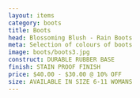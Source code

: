 ```yaml
---
layout: items
category: boots
title: Boots
head: Blossoming Blush - Rain Boots
meta: Selection of colours of boots
image: boots/boots3.jpg
construct: DURABLE RUBBER BASE
finish: STAIN PROOF FINISH
price: $40.00 - $30.00 @ 10% OFF 
size: AVAILABLE IN SIZE 6-11 WOMANS
---
```


<!--PINK POLKA DOT BOOTS

$40.00 - $30.00 @ 10% OFF 

COLOUR: PINK BOOTS

## DETAILS 

- AVAILABLE IN SIZE 6-11
- STAIN PROOF FINISH
- RUBBER WITH WATER PROOF COATING -->
